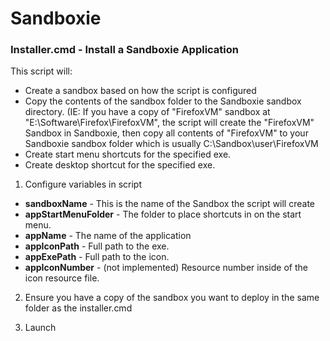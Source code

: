 # Sandboxie
### Installer.cmd - Install a Sandboxie Application
This script will:
- Create a sandbox based on how the script is configured
- Copy the contents of the sandbox folder to the Sandboxie sandbox directory. (IE: If you have a copy of "FirefoxVM" sandbox at "E:\Software\Firefox\FirefoxVM", the script will create the "FirefoxVM" Sandbox in Sandboxie, then copy all contents of "FirefoxVM" to your Sandboxie sandbox folder which is usually C:\Sandbox\user\FirefoxVM
- Create start menu shortcuts for the specified exe.
- Create desktop shortcut for the specified exe.

1. Configure variables in script
- <b>sandboxName</b> - This is the name of the Sandbox the script will create
- <b>appStartMenuFolder</b> - The folder to place shortcuts in on the start menu.
- <b>appName</b> - The name of the application
- <b>appIconPath</b> - Full path to the exe.
- <b>appExePath</b> - Full path to the icon.
- <b>appIconNumber</b> - (not implemented) Resource number inside of the icon resource file.

2. Ensure you have a copy of the sandbox you want to deploy in the same folder as the installer.cmd

3. Launch


